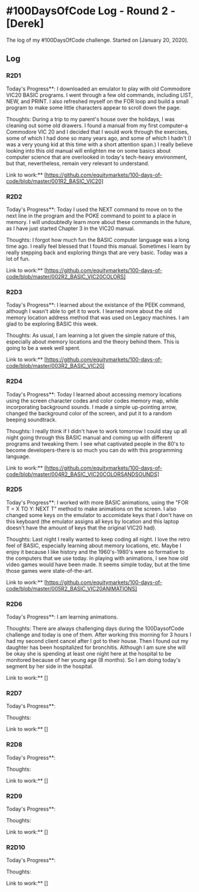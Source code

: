 # #100DaysOfCode Log - Round 2 - [Derek]

The log of my #100DaysOfCode challenge. Started on [January 20, 2020].

## Log

### R2D1
Today's Progress**: I downloaded an emulator to play with old Commodore VIC20 BASIC programs. I went through a few old commands, including LIST, NEW, and PRINT. I also refreshed myself on the FOR loop and build a small program to make some little characters appear to  scroll down the page. 

Thoughts: During a trip to my parent's house over the holidays, I was cleaning out some old drawers. I found a manual from my first computer-a Commodore VIC 20 and I decided that I would work through the exercises, some of which I had done so many years ago, and some of which I hadn't (I was a very young kid at this time with a short attention span.) I really believe looking into this old manual will enlighten me on some basics about computer science that are overlooked in today's tech-heavy environment, but that, nevertheless, remain very relevant to understand. 

Link to work:** [https://github.com/equitymarkets/100-days-of-code/blob/master/001R2_BASIC_VIC20]

### R2D2
Today's Progress**: Today I used the NEXT command to move on to the next line in the program and the POKE command to point to a place in memory. I will undoubtedly learn more about these commands in the future, as I have just started Chapter 3 in the VIC20 manual. 

Thoughts: I forgot how much fun the BASIC computer language was a long time ago. I really feel blessed that I found this manual. Sometimes I learn by really stepping back and exploring things that are very basic. Today was a lot of fun. 

Link to work:** [https://github.com/equitymarkets/100-days-of-code/blob/master/002R2_BASIC_VIC20COLORS]
### R2D3
Today's Progress**: I learned about the existance of the PEEK command, although I wasn't able to get it to work. I learned more about the old memory location address method that was used on Legacy machines. I am glad to be exploring BASIC this week. 

Thoughts: As usual, I am learning a lot given the simple nature of this, especially about memory locations and the theory behind them. This is going to be a week well spent. 

Link to work:** [https://github.com/equitymarkets/100-days-of-code/blob/master/003R2_BASIC_VIC20]
### R2D4
Today's Progress**: Today I learned about accessing memory locations using the screen character codes and color codes memory map, while incorporating background sounds. I made a simple up-pointing arrow, changed the background color of the screen, and put it to a random beeping soundtrack. 

Thoughts: I really think if I didn't have to work tomorrow I could stay up all night going through this BASIC manual and coming up with different programs and tweaking them. I see what captivated people in the 80's to become developers-there is so much you can do with this programming language.

Link to work:** [https://github.com/equitymarkets/100-days-of-code/blob/master/004R2_BASIC_VIC20COLORSANDSOUNDS]

### R2D5
Today's Progress**: I worked with more BASIC animations, using the "FOR T = X TO Y: NEXT T" method to make animations on the screen. I also changed some keys on the emulator to accomidate keys that I don't have on this keyboard (the emulator assigns all keys by location and this laptop doesn't have the amount of keys that the original VIC20 had).  

Thoughts: Last night I really wanted to keep coding all night. I love the retro feel of BASIC, especially learning about memory locations, etc. Maybe I enjoy it because I like history and the 1960's-1980's were so formative to the computers that we use today. In playing with animations, I see how old video games would have been made. It seems simple today, but at the time those games were state-of-the-art. 

Link to work:** [https://github.com/equitymarkets/100-days-of-code/blob/master/005R2_BASIC_VIC20ANIMATIONS]

### R2D6
Today's Progress**: I am learning animations. 

Thoughts: There are always challenging days during the 100DaysofCode challenge and today is one of them. After working this morning for 3 hours I had my second client cancel after I got to their house. Then I found out my daughter has been hospitalized for bronchitis. Although I am sure she will be okay she is spending at least one night here at the hospital to be monitored because of her young age (8 months). So I am doing today's segment by her side in the hospital. 

Link to work:** []
### R2D7
Today's Progress**: 

Thoughts: 

Link to work:** []
### R2D8
Today's Progress**: 

Thoughts: 

Link to work:** []
### R2D9
Today's Progress**: 

Thoughts: 

Link to work:** []
### R2D10
Today's Progress**: 

Thoughts: 

Link to work:** []
